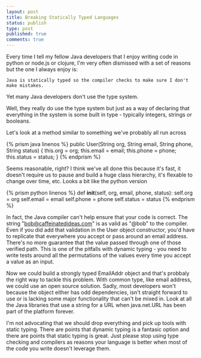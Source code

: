 ```yaml
---
layout: post
title: Breaking Statically Typed Languages
status: publish
type: post
published: true
comments: true
---
```

Every time I tell my fellow Java developers that I enjoy writing code in python or node.js or clojure, I\'m very often dismissed with a set of reasons but the one I always enjoy is:

	Java is statically typed so the compiler checks to make sure I don't make mistakes.
    
Yet many Java developers don\'t use the type system.

<!--EndExcerpt-->

Well, they really do use the type system but just as a way of declaring that everything in the system is some built in type - typically integers, strings or booleans. 

Let\'s look at a method similar to something we\'ve probably all run across

{% prism java linenos %}
public User(String org, String email, String phone, String status) {
   this.org = org;
   this.email = email;
   this.phone = phone;
   this.status = status;
}
{% endprism %}

Seems reasonable, right? I think we\'ve all done this because it\'s fast, it doesn\'t require us to pause and build a huge class hierarchy, it\'s flexable to change over time, etc. Looks a bit like the python version

{% prism python linenos %}
def __init__(self, org, email, phone, status):
   self.org = org
   self.email = email
   self.phone = phone
   self.status = status
{% endprism %}

In fact, the Java compiler can\'t help ensure that your code is correct. The string \"bob@caffeinatedideas.com\" is as valid as \"@bob\" to the compiler. Even if you did add that validation in the User object constructor, you\'d have to replicate that everywhere you accept or pass around an email address. There\'s no more guarantee that the value passed through one of those verified path. This is one of the pitfalls with dynamic typing - you need to write tests around all the permutations of the values every time you accept a value as an input.

Now we could build a strongly typed EmailAddr object and that\'s probbaly the right way to tackle this problem. With common type, like email address, we could use an open source solution. Sadly, most developers won\'t because the object either has odd dependencies, isn\'t straight forward to use or is lacking some major functionality that can\'t be mixed in. Look at all the Java libraries that use a string for a URL when java.net.URL has been part of the platform forever.

I\'m not advocating that we should drop everything and pick up tools with static typing. There are points that dynamic typing is a fantasic option and there are points that static typing is great. Just please stop using type checking and compilers as reasons your language is better when most of the code you write doesn\'t leverage them. 